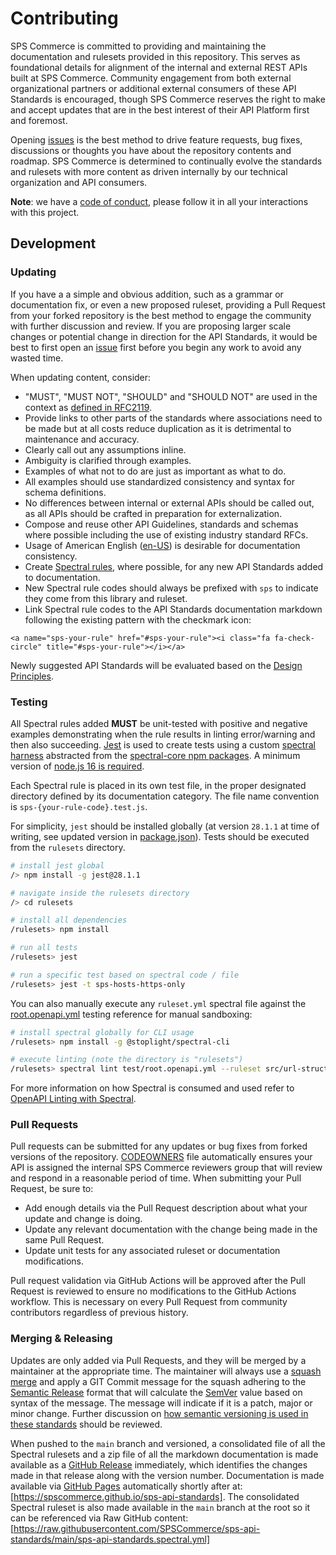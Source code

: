 # Contributing

SPS Commerce is committed to providing and maintaining the documentation and rulesets provided in this repository. This serves as foundational details for alignment of the internal and external REST APIs built at SPS Commerce. Community engagement from both external organizational partners or additional external consumers of these API Standards is encouraged, though SPS Commerce reserves the right to make and accept updates that are in the best interest of their API Platform first and foremost. 

Opening [issues](https://github.com/SPSCommerce/sps-api-standards/issues) is the best method to drive feature requests, bug fixes, discussions or thoughts you have about the repository contents and roadmap. SPS Commerce is determined to continually evolve the standards and rulesets with more content as driven internally by our technical organization and API consumers.

**Note**: we have a [code of conduct](CODE_OF_CONDUCT.md), please follow it in all your interactions with this project.

## Development

### Updating

If you have a a simple and obvious addition, such as a grammar or documentation fix, or even a new proposed ruleset, providing a Pull Request from your forked repository is the best method to engage the community with further discussion and review. If you are proposing larger scale changes or potential change in direction for the API Standards, it would be best to first open an [issue](https://github.com/SPSCommerce/sps-api-standards/issues) first before you begin any work to avoid any wasted time.

When updating content, consider:
- "MUST", "MUST NOT", "SHOULD" and "SHOULD NOT" are used in the context as [defined in RFC2119](https://www.ietf.org/rfc/rfc2119.txt).
- Provide links to other parts of the standards where associations need to be made but at all costs reduce duplication as it is detrimental to maintenance and accuracy.
- Clearly call out any assumptions inline.
- Ambiguity is clarified through examples.
- Examples of what not to do are just as important as what to do.
- All examples should use standardized consistency and syntax for schema definitions.
- No differences between internal or external APIs should be called out, as all APIs should be crafted in preparation for externalization.
- Compose and reuse other API Guidelines, standards and schemas where possible including the use of existing industry standard RFCs.
- Usage of American English ([en-US](https://www.andiamo.co.uk/resources/iso-language-codes/)) is desirable for documentation consistency.
- Create [Spectral rules](https://meta.stoplight.io/docs/spectral/01baf06bdd05a-rulesets), where possible, for any new API Standards added to documentation.
- New Spectral rule codes should always be prefixed with `sps` to indicate they come from this library and ruleset.
- Link Spectral rule codes to the API Standards documentation markdown following the existing pattern with the checkmark icon:
```
<a name="sps-your-rule" href="#sps-your-rule"><i class="fa fa-check-circle" title="#sps-your-rule"></i></a>
```

Newly suggested API Standards will be evaluated based on the [Design Principles](README.md#design-principles).

### Testing

All Spectral rules added **MUST** be unit-tested with positive and negative examples demonstrating when the rule results in linting error/warning and then also succeeding. [Jest](https://jestjs.io/) is used to create tests using a custom [spectral harness](rulesets/test/harness//spectral-test-harness.js) abstracted from the [spectral-core npm packages](https://www.npmjs.com/package/@stoplight/spectral-core). A minimum version of [node.js 16 is required](https://nodejs.org/en/about/releases/).

Each Spectral rule is placed in its own test file, in the proper designated directory defined by its documentation category. The file name convention is `sps-{your-rule-code}.test.js`. 

For simplicity, `jest` should be installed globally (at version `28.1.1` at time of writing, see updated version in [package.json](rulesets/package.json)). Tests should be executed from the `rulesets` directory.

```bash
# install jest global
/> npm install -g jest@28.1.1

# navigate inside the rulesets directory
/> cd rulesets

# install all dependencies
/rulesets> npm install

# run all tests
/rulesets> jest

# run a specific test based on spectral code / file
/rulesets> jest -t sps-hosts-https-only
```

You can also manually execute any `ruleset.yml` spectral file against the [root.openapi.yml](rulesets/test/root.openapi.yml) testing reference for manual sandboxing:

```bash
# install spectral globally for CLI usage
/rulesets> npm install -g @stoplight/spectral-cli

# execute linting (note the directory is "rulesets")
/rulesets> spectral lint test/root.openapi.yml --ruleset src/url-structure.ruleset.yml
```

For more information on how Spectral is consumed and used refer to [OpenAPI Linting with Spectral](README.md#openapi-linting-with-spectral).

### Pull Requests

Pull requests can be submitted for any updates or bug fixes from forked versions of the repository. [CODEOWNERS](.github/CODEOWNERS) file automatically ensures your API is assigned the internal SPS Commerce reviewers group that will review and respond in a reasonable period of time. When submitting your Pull Request, be sure to:

- Add enough details via the Pull Request description about what your update and change is doing.
- Update any relevant documentation with the change being made in the same Pull Request.
- Update unit tests for any associated ruleset or documentation modifications.

Pull request validation via GitHub Actions will be approved after the Pull Request is reviewed to ensure no modifications to the GitHub Actions workflow. This is necessary on every Pull Request from community contributors regardless of previous history.

### Merging & Releasing

Updates are only added via Pull Requests, and they will be merged by a maintainer at the appropriate time. The maintainer will always use a [squash merge](https://docs.microsoft.com/en-us/azure/devops/repos/git/merging-with-squash?view=azure-devops) and apply a GIT Commit message for the squash adhering to the [Semantic Release](https://github.com/semantic-release/semantic-release) format that will calculate the [SemVer](https://semver.org/) value based on syntax of the message. The message will indicate if it is a patch, major or minor change. Further discussion on [how semantic versioning is used in these standards](README.md#api-standards-versioning) should be reviewed.

When pushed to the `main` branch and versioned, a consolidated file of all the Spectral rulesets and a zip file of all the markdown documentation is made available as a [GitHub Release](https://github.com/SPSCommerce/sps-api-standards/releases) immediately, which identifies the changes made in that release along with the version number. Documentation is made available via [GitHub Pages](https://docs.github.com/en/pages/getting-started-with-github-pages/about-github-pages) automatically shortly after at: [https://spscommerce.github.io/sps-api-standards]. The consolidated Spectral ruleset is also made available in the `main` branch at the root so it can be referenced via Raw GitHub content: [https://raw.githubusercontent.com/SPSCommerce/sps-api-standards/main/sps-api-standards.spectral.yml]